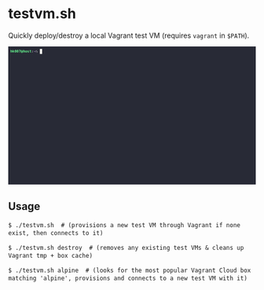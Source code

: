 # testvm.sh
Quickly deploy/destroy a local Vagrant test VM (requires `vagrant` in `$PATH`).  

![](showcase.gif)

## Usage
```
$ ./testvm.sh  # (provisions a new test VM through Vagrant if none exist, then connects to it)
```
```
$ ./testvm.sh destroy  # (removes any existing test VMs & cleans up Vagrant tmp + box cache)
```
```
$ ./testvm.sh alpine  # (looks for the most popular Vagrant Cloud box matching 'alpine', provisions and connects to a new test VM with it)
```
